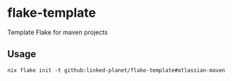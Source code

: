 # flake-template
Template Flake for maven projects

## Usage 
```
nix flake init -t github:linked-planet/flake-template#atlassian-maven
```
